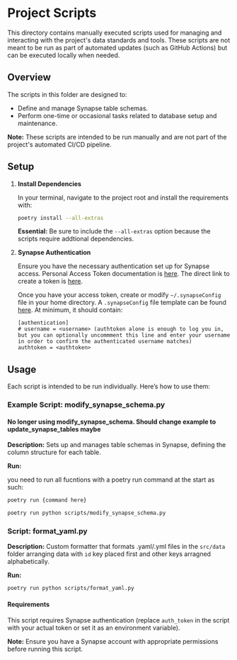 # Project Scripts

This directory contains manually executed scripts used for managing and interacting with the project's data standards and tools. These scripts are not meant to be run as part of automated updates (such as GitHub Actions) but can be executed locally when needed.

## Overview

The scripts in this folder are designed to:

- Define and manage Synapse table schemas.
- Perform one-time or occasional tasks related to database setup and maintenance.

**Note:** These scripts are intended to be run manually and are not part of the project's automated CI/CD pipeline.

## Setup

1. **Install Dependencies**

   In your terminal, navigate to the project root and install the requirements with:

   ```bash
   poetry install --all-extras
   ```

   **Essential:** Be sure to include the `--all-extras` option because the scripts require addtional dependencies.

2. **Synapse Authentication**

   Ensure you have the necessary authentication set up for Synapse access. Personal Access Token documentation is
   [here](https://help.synapse.org/docs/Managing-Your-Account.2055405596.html#ManagingYourAccount-PersonalAccessTokens).
   The direct link to create a token is [here](https://accounts.synapse.org/authenticated/personalaccesstokens).

   Once you have your access token, create or modify `~/.synapseConfig` file in your home directory.
   A `.synapseConfig` file template can be found [here](https://help.synapse.org/docs/Client-Configuration.1985446156.html).
   At minimum, it should contain:

   ```shell
   [authentication]
   # username = <username> (authtoken alone is enough to log you in, but you can optionally uncommment this line and enter your username in order to confirm the authenticated username matches)
   authtoken = <authtoken>
   ```

## Usage

Each script is intended to be run individually. Here’s how to use them:

### Example Script: modify_synapse_schema.py
#### No longer using modify_synapse_schema. Should change example to update_synapse_tables maybe

**Description:** Sets up and manages table schemas in Synapse, defining the column structure for each table.

**Run:**

you need to run all fucntions with a poetry run command at the start as such:

```bash
poetry run {command here}
```

```bash
poetry run python scripts/modify_synapse_schema.py
```

### Script: format_yaml.py

**Description:** Custom formatter that formats .yaml/.yml files in the `src/data` folder arranging data with `id` key placed first and other keys arragned alphabetically.

**Run:**

```bash
poetry run python scripts/format_yaml.py
```

#### Requirements

This script requires Synapse authentication (replace `auth_token` in the script with your actual token or set it as an environment variable).

**Note:** Ensure you have a Synapse account with appropriate permissions before running this script.
